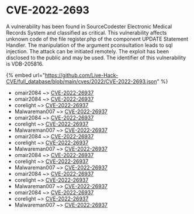 # CVE-2022-2693

A vulnerability has been found in SourceCodester Electronic Medical Records System and classified as critical. This vulnerability affects unknown code of the file register.php of the component UPDATE Statement Handler. The manipulation of the argument pconsultation leads to sql injection. The attack can be initiated remotely. The exploit has been disclosed to the public and may be used. The identifier of this vulnerability is VDB-205816.

{% embed url="https://github.com/Live-Hack-CVE/full_database/blob/main/cves/2022/CVE-2022-2693.json" %}


* omair2084 ~> [CVE-2022-26937](https://www.alice-snow.ru/2022/database/cve-2022-2693/cve-2022-26937-omair2084)
* omair2084 ~> [CVE-2022-26937](https://www.alice-snow.ru/2022/database/cve-2022-2693/cve-2022-26937-omair2084)
* corelight ~> [CVE-2022-26937](https://www.alice-snow.ru/2022/database/cve-2022-2693/cve-2022-26937-corelight)
* Malwareman007 ~> [CVE-2022-26937](https://www.alice-snow.ru/2022/database/cve-2022-2693/cve-2022-26937-malwareman007)
* omair2084 ~> [CVE-2022-26937](https://www.alice-snow.ru/2022/database/cve-2022-2693/cve-2022-26937-omair2084)
* corelight ~> [CVE-2022-26937](https://www.alice-snow.ru/2022/database/cve-2022-2693/cve-2022-26937-corelight)
* Malwareman007 ~> [CVE-2022-26937](https://www.alice-snow.ru/2022/database/cve-2022-2693/cve-2022-26937-malwareman007)
* omair2084 ~> [CVE-2022-26937](https://www.alice-snow.ru/2022/database/cve-2022-2693/cve-2022-26937-omair2084)
* corelight ~> [CVE-2022-26937](https://www.alice-snow.ru/2022/database/cve-2022-2693/cve-2022-26937-corelight)
* Malwareman007 ~> [CVE-2022-26937](https://www.alice-snow.ru/2022/database/cve-2022-2693/cve-2022-26937-malwareman007)
* omair2084 ~> [CVE-2022-26937](https://www.alice-snow.ru/2022/database/cve-2022-2693/cve-2022-26937-omair2084)
* corelight ~> [CVE-2022-26937](https://www.alice-snow.ru/2022/database/cve-2022-2693/cve-2022-26937-corelight)
* Malwareman007 ~> [CVE-2022-26937](https://www.alice-snow.ru/2022/database/cve-2022-2693/cve-2022-26937-malwareman007)
* omair2084 ~> [CVE-2022-26937](https://www.alice-snow.ru/2022/database/cve-2022-2693/cve-2022-26937-omair2084)
* corelight ~> [CVE-2022-26937](https://www.alice-snow.ru/2022/database/cve-2022-2693/cve-2022-26937-corelight)
* Malwareman007 ~> [CVE-2022-26937](https://www.alice-snow.ru/2022/database/cve-2022-2693/cve-2022-26937-malwareman007)
* omair2084 ~> [CVE-2022-26937](https://www.alice-snow.ru/2022/database/cve-2022-2693/cve-2022-26937-omair2084)
* corelight ~> [CVE-2022-26937](https://www.alice-snow.ru/2022/database/cve-2022-2693/cve-2022-26937-corelight)
* Malwareman007 ~> [CVE-2022-26937](https://www.alice-snow.ru/2022/database/cve-2022-2693/cve-2022-26937-malwareman007)